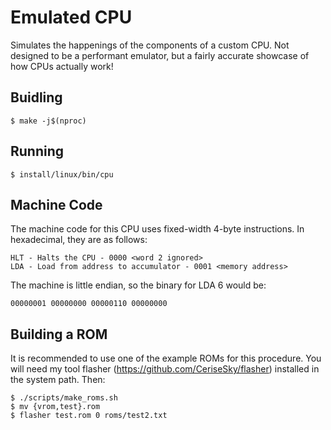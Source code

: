 # Emulated CPU
Simulates the happenings of the components of a custom CPU. Not designed to
be a performant emulator, but a fairly accurate showcase of how CPUs actually
work!

## Buidling

```
$ make -j$(nproc)
```

## Running

```
$ install/linux/bin/cpu
```

## Machine Code

The machine code for this CPU uses fixed-width 4-byte instructions. In hexadecimal,
they are as follows:

```
HLT - Halts the CPU - 0000 <word 2 ignored>
LDA - Load from address to accumulator - 0001 <memory address>
```

The machine is little endian, so the binary for LDA 6 would be:

```
00000001 00000000 00000110 00000000
```

## Building a ROM

It is recommended to use one of the example ROMs for this procedure. You will
need my tool flasher (https://github.com/CeriseSky/flasher) installed in the
system path. Then:

```
$ ./scripts/make_roms.sh
$ mv {vrom,test}.rom
$ flasher test.rom 0 roms/test2.txt
```

